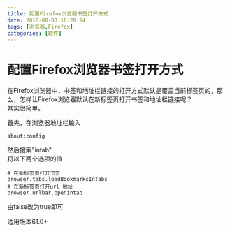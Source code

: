 ```yaml
---
title: 配置Firefox浏览器书签打开方式
date: 2018-08-03 16:28:24
tags: [浏览器,Firefox]
categories: [软件]
---
```


# 配置Firefox浏览器书签打开方式
在Firefox浏览器中，书签和地址栏链接的打开方式默认是覆盖当前标签页的，那么，怎样让Firefox浏览器默认在新标签页打开书签和地址栏链接呢？  
其实很简单。

<!-- more -->

首先，在浏览器地址栏输入
```
about:config
```
然后搜索"intab"  
将以下两个选项的值
```
# 在新标签页打开书签
browser.tabs.loadBookmarksInTabs
# 在新标签页打开url 地址
browser.urlbar.openintab
```
由false改为true即可

适用版本61.0+